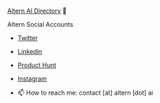 [Altern AI Directory](https://altern.ai/) 🤖

Altern Social Accounts

- [Twitter](https://x.com/alternbits)
- [Linkedin](https://linkedin.com/company/alternhq)
- [Product Hunt](https://producthunt.com/products/altern)
- [Instagram](https://instagram.com/byaltern)

- 📫 How to reach me: contact [at] altern [dot] ai
